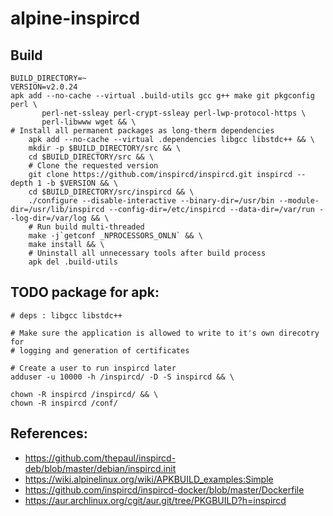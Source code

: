 # alpine-inspircd

## Build

```
BUILD_DIRECTORY=~
VERSION=v2.0.24
apk add --no-cache --virtual .build-utils gcc g++ make git pkgconfig perl \
       perl-net-ssleay perl-crypt-ssleay perl-lwp-protocol-https \
       perl-libwww wget && \
# Install all permanent packages as long-therm dependencies
    apk add --no-cache --virtual .dependencies libgcc libstdc++ && \
    mkdir -p $BUILD_DIRECTORY/src && \
    cd $BUILD_DIRECTORY/src && \
    # Clone the requested version
    git clone https://github.com/inspircd/inspircd.git inspircd --depth 1 -b $VERSION && \
    cd $BUILD_DIRECTORY/src/inspircd && \
    ./configure --disable-interactive --binary-dir=/usr/bin --module-dir=/usr/lib/inspircd --config-dir=/etc/inspircd --data-dir=/var/run --log-dir=/var/log && \
    # Run build multi-threaded
    make -j`getconf _NPROCESSORS_ONLN` && \
    make install && \
    # Uninstall all unnecessary tools after build process
    apk del .build-utils
```

## TODO package for apk:
```
# deps : libgcc libstdc++

# Make sure the application is allowed to write to it's own direcotry for
# logging and generation of certificates

# Create a user to run inspircd later
adduser -u 10000 -h /inspircd/ -D -S inspircd && \

chown -R inspircd /inspircd/ && \
chown -R inspircd /conf/
```

## References:
 * https://github.com/thepaul/inspircd-deb/blob/master/debian/inspircd.init
 * https://wiki.alpinelinux.org/wiki/APKBUILD_examples:Simple
 * https://github.com/inspircd/inspircd-docker/blob/master/Dockerfile
 * https://aur.archlinux.org/cgit/aur.git/tree/PKGBUILD?h=inspircd